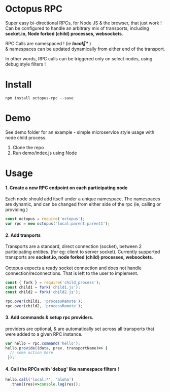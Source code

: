 # Octopus RPC
Super easy bi-directional RPCs, for Node JS & the browser, that just work !<br>
Can be configured to handle an arbitrary mix of transports, including <b>socket.io, Node forked (child) processes, websockets</b>. 

RPC Calls are namespaced ! (ie <b><i>local:child:*</i></b> ) 
<br>& namespaces can be updated dynamically from either end of the transport. 

In other words, RPC calls can be triggered only on select nodes, using debug style filters ! 

# Install
```
npm install octopus-rpc --save
```

# Demo
See demo folder for an example - simple microservice style usage with node child process.

1. Clone the repo
2. Run demo/index.js using Node

# Usage
#### 1. Create a new RPC endpoint on each participating node 
Each node should add itself under a unique namespace. The namespaces are dynamic, and can be changed from either side of the rpc (ie, calling or providing )
```javascript
const octopus = require('octopus');
var rpc = new octopus('local:parent:parent1');
```
#### 2. Add tranports<br>
Transports are a standard, direct connection (socket), between 2 participating entities. (for eg: client to server socket).
Currently supported transports are <b>socket.io, node forked (child) processes, websockets</b>. 
<br><br>Octopus expects a ready socket connection and does not handle connection/reconnections. That is left to the user to implement.
```javascript
const { fork } = require('child_process');
const child1 = fork('child1.js');
const child2 = fork('child2.js');

rpc.over(child1, 'processRemote');
rpc.over(child2, 'processRemote');
```
#### 3. Add commands & setup rpc providers.
providers are optional, &amp; are automatically set across all transports that were added to a given RPC instance.
```javascript
var hello = rpc.command('hello');
hello.provide((data, prev, transportName)=> {
  // some action here
 });
```
#### 4. Call the RPCs with 'debug' like namespace filters !

```javascript
hello.call('local:*', 'aloha')
  .then((res)=>console.log(res));
```
